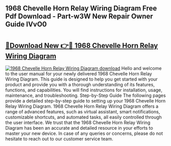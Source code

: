 ## 1968 Chevelle Horn Relay Wiring Diagram Free Pdf Download - Part-w3W New Repair Owner Guide IVvO0

# <h2><a href="http://dfkv6t.blite.top/?on=1968+Chevelle+Horn+Relay+Wiring+Diagram">🔗Download New 👉🔴 1968 Chevelle Horn Relay Wiring Diagram</a></h2>

[![1968 Chevelle Horn Relay Wiring Diagram download](https://i.imgur.com/lujVjoI.png)](http://dfkv6t.blite.top/?on=1968+Chevelle+Horn+Relay+Wiring+Diagram)
Hello and welcome to the user manual for your newly delivered 1968 Chevelle Horn Relay Wiring Diagram. This guide is designed to help you get started with your product and provide you with a thorough understanding of its features, functions, and capabilities. You will find instructions for installation, usage, maintenance, and troubleshooting. Step-by-Step Guide The following pages provide a detailed step-by-step guide to setting up your 1968 Chevelle Horn Relay Wiring Diagram. 1968 Chevelle Horn Relay Wiring Diagram offers a range of advanced features, such as virtual assistant, smart notifications, customizable shortcuts, and automated tasks, all easily controlled through the user interface. We trust that the 1968 Chevelle Horn Relay Wiring Diagram has been an accurate and detailed resource in your efforts to master your new device. In case of any queries or concerns, please do not hesitate to reach out to our customer service team.
